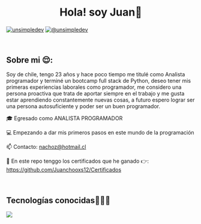 <h1 align="center">Hola! soy Juan👋 </h1> 

<p align="left">
<a href="https://linkedin.com/in/juan-honorato12" target="blank"><img align="center" src="https://img.shields.io/badge/LinkedIn-0077B5?style=for-the-badge&logo=linkedin&logoColor=white" alt="unsimpledev"/></a>
<a href = "mailto:nachoz@hotmail.cl" target="blank"><img align="center" src="https://img.shields.io/badge/Microsoft_Outlook-0078D4?style=for-the-badge&logo=microsoft-outlook&logoColor=white" alt="@unsimpledev"  /></a>
  </p>
<br>
<h2>Sobre mi 😌: </h2>
<!--Intro start-->

<p align="left">
Soy de chile, tengo 23 años y hace poco tiempo me titulé como Analista programador y terminé un bootcamp full stack de Python, deseo tener mis primeras experiencias laborales como programador, me considero una persona proactiva que trata de aportar siempre en el trabajo y me gusta estar aprendiendo constantemente nuevas cosas, a futuro espero lograr ser una persona autosuficiente y poder ser un buen programador.
  
🎓 Egresado como ANALISTA PROGRAMADOR

💻 Empezando a dar mis primeros pasos en este mundo  de la programación

📫 Contacto: nachoz@hotmail.cl

📜 En este repo tenggo los certificados que he ganado 👉: https://github.com/Juanchooxs12/Certificados 
<!--Intro end-->
  </p>
<br>

<h2 >Tecnologías conocidas👨🏻‍💻</h2>
<!--tech stack icons-->
<p align="left">
  <a href="https://skillicons.dev">
    <img src="https://skillicons.dev/icons?i=html,css,javascript,python,bootstrap,flask,mysql,nodejs,vscode" />
  </a>
</p>
<br>
<!-------------------------->
<br><br><br>
<br><br>

<!----------
<div id="apoyo">
<h2>Si quieres apoyarme 😻</h2>
  <p align="left">
  </p>
</div>
--------------->
